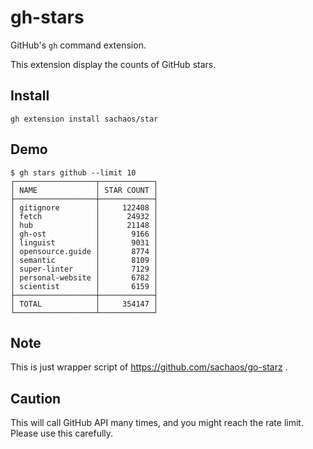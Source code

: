 # gh-stars

GitHub's `gh` command extension.

This extension display the counts of GitHub stars.

## Install

```
gh extension install sachaos/star
```

## Demo

```shell
$ gh stars github --limit 10
┌──────────────────┬────────────┐
│ NAME             │ STAR COUNT │
├──────────────────┼────────────┤
│ gitignore        │     122408 │
│ fetch            │      24932 │
│ hub              │      21148 │
│ gh-ost           │       9166 │
│ linguist         │       9031 │
│ opensource.guide │       8774 │
│ semantic         │       8109 │
│ super-linter     │       7129 │
│ personal-website │       6782 │
│ scientist        │       6159 │
├──────────────────┼────────────┤
│ TOTAL            │     354147 │
└──────────────────┴────────────┘
```

## Note

This is just wrapper script of https://github.com/sachaos/go-starz .

## Caution

This will call GitHub API many times, and you might reach the rate limit.
Please use this carefully.

